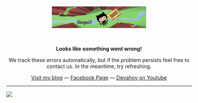 <div align="center">
  <p>
    <img width="256" src="https://github.com/Phonbopit/phonbopit/blob/master/500.png" />
  </p>
  <br>
  <p><strong>Looks like something went wrong!</strong></p>
  
  <p>We track these errors automatically, but if the problem persists feel free to contact us. In the meantime, try refreshing.</p>
  
  <p>
    <a href="https://devahoy.com?ref=github">Visit my blog</a> — <a href="https://facebook.com/devahoy">Facebook Page</a> — <a href="https://youtube.com/c/DevahoyOfficial">Devahoy on Youtube</a>
  </p>
</div>

---

<a href="https://github.com/503.html"><img width="48" src="https://github.githubassets.com/images/mona-whisper.gif" /></a>
